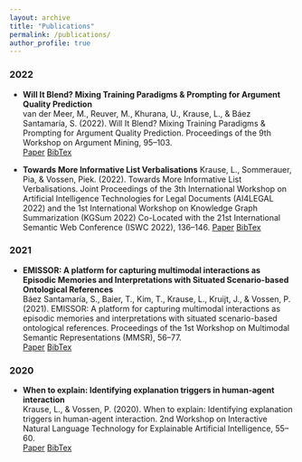 ```yaml
---
layout: archive
title: "Publications"
permalink: /publications/
author_profile: true
---
```

### 2022
* **Will It Blend? Mixing Training Paradigms & Prompting for Argument Quality Prediction** \
  van der Meer, M., Reuver, M., Khurana, U., Krause, L., & Báez Santamaría, S. (2022). Will It Blend? Mixing Training 
  Paradigms & Prompting for Argument Quality Prediction. Proceedings of the 9th Workshop on Argument Mining, 95–103. \
  [Paper](https://aclanthology.org/2022.argmining-1.8.pdf)
  [BibTex](https://aclanthology.org/2022.argmining-1.8.bib)

* **Towards More Informative List Verbalisations**
  Krause, L., Sommerauer, Pia, & Vossen, Piek. (2022). Towards More Informative List Verbalisations. Joint Proceedings 
  of the 3th International Workshop on Artificial Intelligence Technologies for Legal Documents (AI4LEGAL 2022) and the 
  1st International Workshop on Knowledge Graph Summarization (KGSum 2022) Co-Located with the 21st International 
  Semantic Web Conference (ISWC 2022), 136–146. 
  [Paper](https://ceur-ws.org/Vol-3257/paper14.pdf)
  [BibTex]()


### 2021
* **EMISSOR: A platform for capturing multimodal interactions as Episodic Memories and Interpretations with Situated 
  Scenario-based Ontological References** \
  Báez Santamaría, S., Baier, T., Kim, T., Krause, L., Kruijt, J., & Vossen, P. (2021). EMISSOR: A platform for 
  capturing multimodal interactions as episodic memories and interpretations with situated scenario-based ontological 
  references. Proceedings of the 1st Workshop on Multimodal Semantic Representations (MMSR), 56–77. \
  [Paper](https://iwcs2021.github.io/proceedings/mmsr/pdf/2021.mmsr-1.6.pdf) 
  [BibTex](https://iwcs2021.github.io/proceedings/mmsr/bib/2021.mmsr-1.6.bib)

### 2020
* **When to explain: Identifying explanation triggers in human-agent
interaction** \
  Krause, L., & Vossen, P. (2020). When to explain: Identifying explanation triggers in human-agent interaction. 
  2nd Workshop on Interactive Natural Language Technology for Explainable Artificial Intelligence, 55–60. \
  [Paper](https://www.aclweb.org/anthology/2020.nl4xai-1.12.pdf) 
  [BibTex](https://www.aclweb.org/anthology/2020.nl4xai-1.12.bib)
